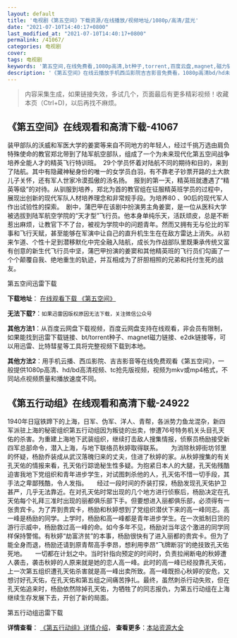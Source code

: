 ```yaml
---
layout: default
title: '电视剧《第五空间》下载资源/在线播放/视频地址/1080p/高清/蓝光'
date: "2021-07-10T14:40:17+0800"
last_modified_at: "2021-07-10T14:40:17+0800"
permalink: /41067/
categories: 电视剧
cover:
tags: 电视剧
keywords: '第五空间,在线免费看,1080p高清,bt种子,torrent,百度云盘,magnet,磁力链,迅雷下载资源'
description: '《第五空间》在线云播放手机西瓜影院吉吉影音免费看，1080p高清bd/hd未删减完整版和tc抢先枪版，mkv/mp4格式，附带bt/torrent种子、magnet/磁力链、百度云盘、网盘资源迅雷下载链接'
---
```


>内容采集生成，如果链接失效，多试几个，页面最后有更多精彩视频！收藏本页（Ctrl+D)，以后再找不麻烦。


## 《第五空间》在线观看和高清下载-41067

装甲部队的沃威和军医大学的姜窦等来自不同地方的年轻人，经过千挑万选由肩负特殊使命的教官郑北带到了陆军航空部队，组成了一个为未来现代化第五空间战争培养全能人才的精英飞行特训班。　29个学员怀着对陆航不同的期待和目的，来到了陆航。其中有隐藏神秘身份的唯一的女学员白羽，有不靠老子钞票开路的土大款儿子关怀，还有军人世家冷漠孤傲的汤名扬。　报到的第一天，精英班就遭遇了&ldquo;精英等级”的对待。从驯服到培养，郑北为首的教官组在征服精英班学员的过程中，展现出创新的现代军队人材培养理念和非常规手段。为培养80 、90后的现代军人作出试验性的探索。　剧中，蒲巴甲在该剧中扮演男主角姜窦，是一位从医科大学被选拔到陆军航空学院的“天才型&rdquo;飞行员。他本身单纯乐天，活跃顽皮，总是不断惹出麻烦，让教官下不了台，被视为学院中的问题青年。然而又拥有无与伦比的军事和飞行天赋，甚至能够在军演中让自己的直升机生生在在敌方雷达上消失。从初来乍道、个性十足到潜移默化中完全融入陆航，成长为作战部队里既秉承传统又富有创意的新生代飞行员中坚，蒲巴甲扮演的姜窦和其他精英班的飞行员们勾画了一个个颠覆自我、绝地重生的轨迹，并互相成为了肝胆相照的兄弟和托付生死的战友。


第五空间迅雷下载

**下载地址**： [在线观看下载 《第五空间》](https://www.993dy.com//vod-detail-id-11252.html) 


**无法下载?**：`如果迅雷因版权原因无法下载，关注微信公众号 `

**其他方法1**：从百度云网盘下载视频，百度云网盘支持在线观看，非会员有限制，如果能找到迅雷下载链接、bt/torrent种子、magnet磁力链接、e2dk链接等，可以用迅雷、比特彗星等工具将完整视频下载到本地。

**其他方法2**：用手机云播、西瓜影院、吉吉影音等在线免费观看《第五空间》，一般提供1080p高清、hd/bd高清视频、tc抢先版视频，视频为mkv或mp4格式，不同站点视频质量和播放速度不同。


## 《第五行动组》在线观看和高清下载-24922

1940年日寇铁蹄下的上海，日军、伪军、洋人、青帮，各派势力鱼龙混杂，新四军派驻上海的秘密组织第五行动组因为叛徒的出卖，惨遭76号特务机关头目孔天佑的杀害。为重建上海地下武装组织，继续打击敌人搜集情报，侦察员杨励接受新四军总部命令，潜入上海，与地下联络员秋婷取得联系。</div>　　为消除秋婷街坊邻里的怀疑，杨励乔装成从武汉落魄归来的丈夫，住进了秋婷的家。从秋婷搜集的有关孔天佑的情报来看，孔天佑行踪诡秘生性多疑。为抱紧日本人的大腿，孔天佑残酷迫害我地下党组织和青年进步学生，对试图刺杀他的人，孔天佑不惜一切手段，其手法之卑鄙残酷，令人发指。</div>　　经过一段时间的乔装打探，杨励发现孔天佑护卫甚严，几乎无法靠近。在对孔天佑时常出现的几个地方进行侦察后，杨励决定在孔天佑每个礼拜三准时出现的丽都俱乐部下手。但要想进入丽都俱乐部，必须得有一张贵宾卡。为了弄到贵宾卡，杨励和秋婷想到了党组织潜伏下来的高一峰同志。高一峰是杨励的同学。上学时，杨励和高一峰都是青年进步学生。在一次抵制日货的游行示威中，杨励救过高一峰的命。如今多年不见，杨励对当年这个激进的同学同样保持警惕。有秋婷“劫富济贫”的本事，杨励很快有了进入丽都的贵宾卡。但为了能全身而退，杨励还请到原青帮高手李昂，想利用李昂&ldquo;飞牌断羽”的绝技致孔天佑死地。</div>　　一切都在计划之中。当时针指向预定的时间时，负责拉闸断电的秋婷遭人袭击，袭击秋婷的人原来就是她的恋人高一峰。此时的高一峰已经投靠孔天佑，上一次第五组织遭孔天佑杀害就是高一峰出卖所致。高一峰既担心秋婷的安危，又想讨好孔天佑，在孔天佑和第五组之间痛苦挣扎。最终，虽然刺杀行动失败，但在孔天佑追来时，杨励依然除掉孔天佑，为牺牲了的同志报仇，为第五行动组在上海继续生存发展下去，开创了新的局面。</div>


第五行动组迅雷下载

**详情查看**： [《第五行动组》详情介绍](/movie/24922/)， **查看更多**：[本站资源大全](/movie/t/all/)

